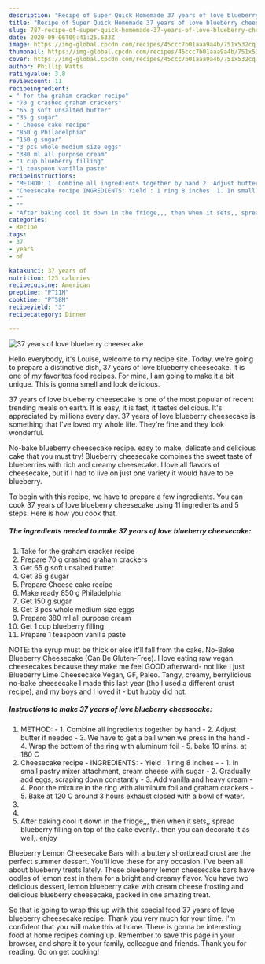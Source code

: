 ```yaml
---
description: "Recipe of Super Quick Homemade 37 years of love blueberry cheesecake"
title: "Recipe of Super Quick Homemade 37 years of love blueberry cheesecake"
slug: 787-recipe-of-super-quick-homemade-37-years-of-love-blueberry-cheesecake
date: 2020-09-06T09:41:25.633Z
image: https://img-global.cpcdn.com/recipes/45ccc7b01aaa9a4b/751x532cq70/37-years-of-love-blueberry-cheesecake-recipe-main-photo.jpg
thumbnail: https://img-global.cpcdn.com/recipes/45ccc7b01aaa9a4b/751x532cq70/37-years-of-love-blueberry-cheesecake-recipe-main-photo.jpg
cover: https://img-global.cpcdn.com/recipes/45ccc7b01aaa9a4b/751x532cq70/37-years-of-love-blueberry-cheesecake-recipe-main-photo.jpg
author: Phillip Watts
ratingvalue: 3.8
reviewcount: 11
recipeingredient:
- " for the graham cracker recipe"
- "70 g crashed graham crackers"
- "65 g soft unsalted butter"
- "35 g sugar"
- " Cheese cake recipe"
- "850 g Philadelphia"
- "150 g sugar"
- "3 pcs whole medium size eggs"
- "380 ml all purpose cream"
- "1 cup blueberry filling"
- "1 teaspoon vanilla paste"
recipeinstructions:
- "METHOD: 1. Combine all ingredients together by hand 2. Adjust butter if needed 3. We have to get a ball when we press in the hand  4. Wrap the bottom of the ring with aluminum foil 5. bake 10 mins. at 180 C"
- "Cheesecake recipe INGREDIENTS: Yield : 1 ring 8 inches  1. In small pastry mixer attachment, cream cheese with sugar 2. Gradually add eggs, scraping down constantly 3. Add vanilla and heavy cream  4. Poor the mixture in the ring with aluminum foil and graham crackers 5. Bake at 120 C around 3 hours exhaust closed with a bowl of water."
- ""
- ""
- "After baking cool it down in the fridge,,, then when it sets,, spread blueberry filling on top of the cake evenly.. then you can decorate it as well,. enjoy"
categories:
- Recipe
tags:
- 37
- years
- of

katakunci: 37 years of 
nutrition: 123 calories
recipecuisine: American
preptime: "PT11M"
cooktime: "PT58M"
recipeyield: "3"
recipecategory: Dinner

---
```



![37 years of love blueberry cheesecake](https://img-global.cpcdn.com/recipes/45ccc7b01aaa9a4b/751x532cq70/37-years-of-love-blueberry-cheesecake-recipe-main-photo.jpg)

Hello everybody, it's Louise, welcome to my recipe site. Today, we're going to prepare a distinctive dish, 37 years of love blueberry cheesecake. It is one of my favorites food recipes. For mine, I am going to make it a bit unique. This is gonna smell and look delicious.

37 years of love blueberry cheesecake is one of the most popular of recent trending meals on earth. It is easy, it is fast, it tastes delicious. It's appreciated by millions every day. 37 years of love blueberry cheesecake is something that I've loved my whole life. They're fine and they look wonderful.

No-bake blueberry cheesecake recipe. easy to make, delicate and delicious cake that you must try! Blueberry cheesecake combines the sweet taste of blueberries with rich and creamy cheesecake. I love all flavors of cheesecake, but if I had to live on just one variety it would have to be blueberry.


To begin with this recipe, we have to prepare a few ingredients. You can cook 37 years of love blueberry cheesecake using 11 ingredients and 5 steps. Here is how you cook that.

<!--inarticleads1-->

##### The ingredients needed to make 37 years of love blueberry cheesecake:

1. Take  for the graham cracker recipe
1. Prepare 70 g crashed graham crackers
1. Get 65 g soft unsalted butter
1. Get 35 g sugar
1. Prepare  Cheese cake recipe
1. Make ready 850 g Philadelphia
1. Get 150 g sugar
1. Get 3 pcs whole medium size eggs
1. Prepare 380 ml all purpose cream
1. Get 1 cup blueberry filling
1. Prepare 1 teaspoon vanilla paste


NOTE: the syrup must be thick or else it&#39;ll fall from the cake. No-Bake Blueberry Cheesecake (Can Be Gluten-Free). I love eating raw vegan cheesecakes because they make me feel GOOD afterward- not like I just Blueberry Lime Cheesecake Vegan, GF, Paleo. Tangy, creamy, berrylicious no-bake cheesecake I made this last year (tho I used a different crust recipe), and my boys and I loved it - but hubby did not. 

<!--inarticleads2-->

##### Instructions to make 37 years of love blueberry cheesecake:

1. METHOD: - 1. Combine all ingredients together by hand - 2. Adjust butter if needed - 3. We have to get a ball when we press in the hand  - 4. Wrap the bottom of the ring with aluminum foil - 5. bake 10 mins. at 180 C
1. Cheesecake recipe - INGREDIENTS: - Yield : 1 ring 8 inches -  - 1. In small pastry mixer attachment, cream cheese with sugar - 2. Gradually add eggs, scraping down constantly - 3. Add vanilla and heavy cream  - 4. Poor the mixture in the ring with aluminum foil and graham crackers - 5. Bake at 120 C around 3 hours exhaust closed with a bowl of water.
1. 
1. 
1. After baking cool it down in the fridge,,, then when it sets,, spread blueberry filling on top of the cake evenly.. then you can decorate it as well,. enjoy


Blueberry Lemon Cheesecake Bars with a buttery shortbread crust are the perfect summer dessert. You&#39;ll love these for any occasion. I&#39;ve been all about blueberry treats lately. These blueberry lemon cheesecake bars have oodles of lemon zest in them for a bright and creamy flavor. You have two delicious dessert, lemon blueberry cake with cream cheese frosting and delicious blueberry cheesecake, packed in one amazing treat. 

So that is going to wrap this up with this special food 37 years of love blueberry cheesecake recipe. Thank you very much for your time. I'm confident that you will make this at home. There is gonna be interesting food at home recipes coming up. Remember to save this page in your browser, and share it to your family, colleague and friends. Thank you for reading. Go on get cooking!
